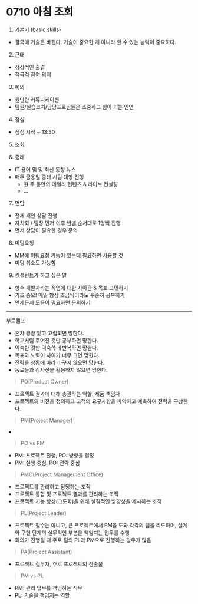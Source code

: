 # 0710 아침 조회

1. 기본기 (basic skills)
- 결국에 기술은 바뀐다. 기술이 중요한 게 아니라 할 수 있는 능력이 중요하다.  

2. 근태
- 정상적인 출결
- 적극적 참여 의지

3. 예의
- 원만한 커뮤니케이션
- 팀원/실습코치/담당프로님들은 소중하고 힘이 되는 인연

4. 점심
- 점심 시작 ~ 13:30

5. 조회  

6. 종례  
- IT 용어 및 및 최신 동향 뉴스
- 매주 금용일 종례 시팀 대항 진행
    - 한 주 동안의 데일리 컨텐츠 & 라이브 컨설팅
    - ...

7. 면담
- 전체 개인 상담 진행
- 자치회 / 팀장 먼저 이후 반별 순서대로 1명씩 진행
- 먼저 상담이 필요한 경우 문의 

8. 미팅요청
- MM에 미팅요청 기능이 있는데 필요하면 사용할 것  
- 미팅 취소도 가능함

9. 컨설턴트가 하고 싶은 말
- 향후 개발자라는 직업에 대한 자아관 & 목표 고민하기
- 기초 중요! 매일 항상 조금씩이라도 꾸준히 공부하기
- 언제든지 도움이 필요하면 문의하기

<hr>

부트캠프  
- 혼자 끙끙 앓고 고립되면 망한다.
- 학교처럼 주어진 것만 공부하면 망한다.
- 익숙한 것만 익숙학 ㅔ반복하면 망한다.
- 목표와 노력이 차이가 너무 크면 망한다.
- 전략을 상황에 따라 바꾸지 않으면 망한다.
- 동료들과 강사진을 활용하지 않으면 망한다.  


> PO(Product Owner)
- 프로젝트 결과에 대해 총괄하는 역할. 제품 책임자
- 프로젝트의 비전을 정의하고 고객의 요구사항을 파악하고 예측하여 전략을 구상한다.


> PM(Project Manager)
- 

> PO vs PM  

- PM: 프로젝트 진행, PO: 방향을 결정
- PM: 실행 중심, PO: 전략 중심  


> PMO(Project Management Office)
- 프로젝트를 관리하고 담당하는 조직  
- 프로젝트 통합 및 프로젝트 결과를 관리하는 조직  
- 프로젝트 기능 향상(고도화)을 위해 실질적인 방향성을 제시하는 조직  

> PL(Project Leader)  
- 프로젝트 필수는 아니고, 큰 프로젝트에서 PM을 도와 각각의 팀을 리드하며, 설계와 구현 단계의 실무적인 부분을 책임지는 업무를 수행  
- 회의가 진행될 때 주로 팀의 PL과 PM으로 진행하는 경우가 많음  

> PA(Project Assistant)
- 프로젝트 실무자, 주로 프로젝트의 산출물 

> PM vs PL  
- PM: 관리 업무를 책임하는 직무
- PL: 기술을 책임지는 역할
